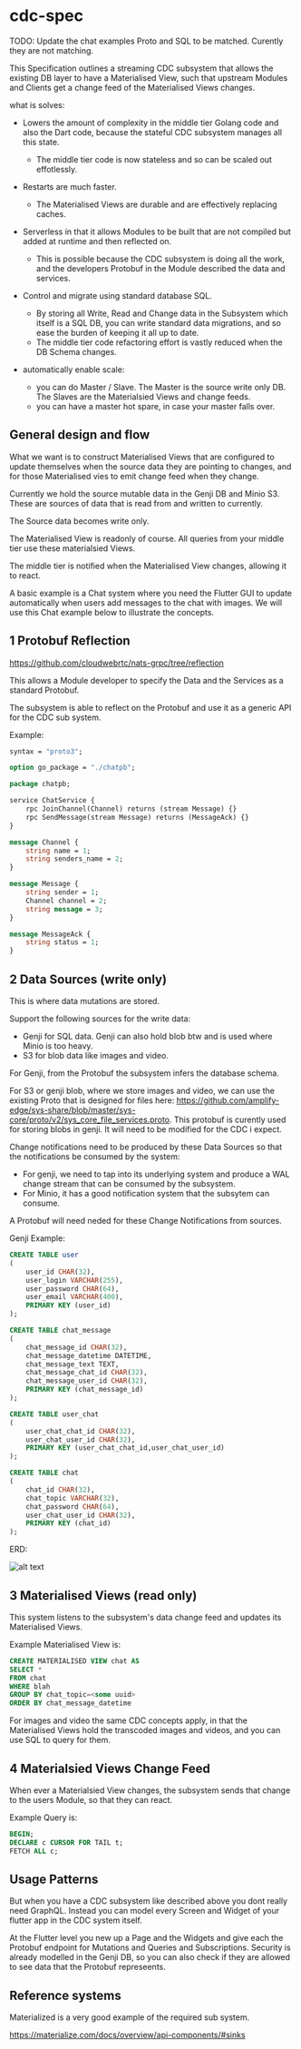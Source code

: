 # cdc-spec

TODO: Update the chat examples Proto and SQL to be matched. Curently they are not matching.

This Specification outlines a streaming CDC subsystem that allows the existing DB layer to have a Materialised View, such that upstream Modules and Clients get a change feed of the Materialised Views changes.

what is solves:

- Lowers the amount of complexity in the middle tier Golang code and also the Dart code, because the stateful CDC subsystem manages all this state.
  - The middle tier code is now stateless and so can be scaled out effotlessly.

- Restarts are much faster.
  - The  Materialised Views are durable and are effectively replacing caches.

- Serverless in that it allows Modules to be built that are not compiled but added at runtime and then reflected on. 
  - This is possible because the CDC subsystem is doing all the work, and the developers Protobuf in the Module described the data and services.

- Control and migrate using standard database SQL.
  - By storing all Write, Read and Change data in the Subsystem which itself is a SQL DB, you can write standard data migrations, and so ease the burden of keeping it all up to date.
  - The middle tier code refactoring effort is vastly reduced when the DB Schema changes.

- automatically enable scale:
  - you can do Master / Slave. The Master is the source write only DB. The Slaves are the Materialsied Views and change feeds.
  - you can have a master hot spare, in case your master falls over.

## General design and flow

What we want is to construct Materialised Views that are configured to update themselves when the source data they are pointing to changes, and for those Materialised vies to emit change feed when they change.

Currently we hold the source mutable data in the Genji DB and Minio S3. These are sources of data that is read from and written to currently.

The Source data becomes write only.

The Materialised View is readonly of course. All queries from your middle tier use these materialsied Views.

The middle tier is notified when the Materialised View changes, allowing it to react.

A basic example is a Chat system where you need the Flutter GUI to update automatically when users add messages to the chat with images. We will use this Chat example below to illustrate the concepts.

## 1 Protobuf Reflection

https://github.com/cloudwebrtc/nats-grpc/tree/reflection

This allows a Module developer to specify the Data and the Services as a standard Protobuf.

The subsystem is able to reflect on the Protobuf and use it as a generic API for the CDC sub system.

Example:

```protobuf
syntax = "proto3";

option go_package = "./chatpb";

package chatpb;

service ChatService {
    rpc JoinChannel(Channel) returns (stream Message) {}
    rpc SendMessage(stream Message) returns (MessageAck) {}
}

message Channel {
    string name = 1;
    string senders_name = 2;
}

message Message {
    string sender = 1;
    Channel channel = 2;
    string message = 3;
}

message MessageAck {
    string status = 1;
}
```

## 2 Data Sources (write only)

This is where data mutations are stored.

Support the following sources for the write data:

- Genji for SQL data. Genji can also hold blob btw and is used where Minio is too heavy.
- S3 for blob data like images and video.

For Genji, from the Protobuf the subsystem infers the database schema.

For S3 or genji blob, where we store images and video, we can use the existing Proto that is designed for files here: https://github.com/amplify-edge/sys-share/blob/master/sys-core/proto/v2/sys_core_file_services.proto. This protobuf is curently used for storing blobs in genji. It will need to be modified for the CDC i expect.

Change notifications need to be produced by these Data Sources so that the notifications be consumed by the system:

- For genji, we need to tap into its underlying system and produce a WAL change stream that can be consumed by the subsystem.
- For Minio, it has a good notification system that the subsytem can consume.

A Protobuf will need neded for these Change Notifications from sources.


Genji Example:

```sql
CREATE TABLE user
(
    user_id CHAR(32),
    user_login VARCHAR(255),
    user_password CHAR(64),
    user_email VARCHAR(400),
    PRIMARY KEY (user_id)
);

CREATE TABLE chat_message
(
    chat_message_id CHAR(32),
    chat_message_datetime DATETIME,
    chat_message_text TEXT,
    chat_message_chat_id CHAR(32),
    chat_message_user_id CHAR(32),
    PRIMARY KEY (chat_message_id)
);

CREATE TABLE user_chat
(
    user_chat_chat_id CHAR(32),
    user_chat_user_id CHAR(32),
    PRIMARY KEY (user_chat_chat_id,user_chat_user_id)
);

CREATE TABLE chat
(
    chat_id CHAR(32),
    chat_topic VARCHAR(32),
    chat_password CHAR(64),
    user_chat_user_id CHAR(32),
    PRIMARY KEY (chat_id)
);
```

ERD:

![alt text](https://github.com/amplify-edge/cdc-spec/blob/master/chat_erd.png?raw=true)

## 3 Materialised Views (read only)

This system listens to the subsystem's data change feed and updates its Materialised Views.

Example Materialised View is:

```sql
CREATE MATERIALISED VIEW chat AS
SELECT * 
FROM chat
WHERE blah
GROUP BY chat_topic=<some uuid> 
ORDER BY chat_message_datetime
```

For images and video the same CDC concepts apply, in that the Materialised Views hold the transcoded images and videos, and you can use SQL to query for them.

## 4 Materialsied Views Change Feed

When ever a Materialsied View changes, the subsystem sends that change to the users Module, so that they can react.

Example Query is:

```sql
BEGIN;
DECLARE c CURSOR FOR TAIL t;
FETCH ALL c;
```


## Usage Patterns

But when you have a CDC subsystem like described above you dont really need GraphQL. Instead you can model every Screen and Widget of your flutter app in the CDC system itself.

At the Flutter level you new up a Page and the Widgets and give each the Protobuf endpoint for Mutations and Queries and Subscriptions.
Security is already modelled in the Genji DB, so you can also check if they are allowed to see data that the Protobuf represeents.


## Reference systems

Materialized is a very good example of the required sub system.

https://materialize.com/docs/overview/api-components/#sinks
